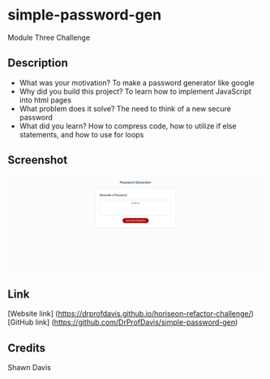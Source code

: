 # simple-password-gen

Module Three Challenge

## Description

- What was your motivation? To make a password generator like google
- Why did you build this project? To learn how to implement JavaScript into html pages
- What problem does it solve? The need to think of a new secure password
- What did you learn?  How to compress code, how to utilize if else statements, and how to use for loops

## Screenshot

![Webpage titled "Password Generator".](./assets/images/password-screenshot.png)

## Link

[Website link] (https://drprofdavis.github.io/horiseon-refactor-challenge/)
[GitHub link] (https://github.com/DrProfDavis/simple-password-gen)

## Credits

Shawn Davis